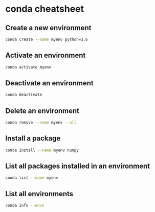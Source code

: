 # conda cheatsheet

## Create a new environment
```bash
conda create --name myenv python=3.6
```

## Activate an environment

```bash
conda activate myenv
```

## Deactivate an environment

```bash
conda deactivate
```

## Delete an environment

```bash
conda remove --name myenv --all
```

## Install a package

```bash
conda install --name myenv numpy
```

## List all packages installed in an environment

```bash
conda list --name myenv
```

## List all environments

```bash
conda info --envs
```


